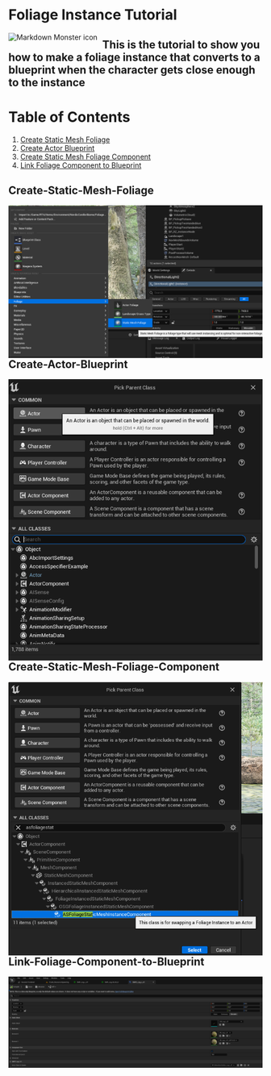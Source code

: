 # Foliage Instance Tutorial

<img src="header.png"
     alt="Markdown Monster icon"
     style="float: left; margin-right: 10px;" />
     
## This is the tutorial to show you how to make a foliage instance that converts to a blueprint when the character gets close enough to the instance

# Table of Contents
1. [Create Static Mesh Foliage](#Create-Static-Mesh-Foliage)
2. [Create Actor Blueprint](#Create-Actor-Blueprint)
3. [Create Static Mesh Foliage Component](#Create-Static-Mesh-Foliage-Component)
4. [Link Foliage Component to Blueprint](#Link-Foliage-Component-to-Blueprint)


## Create-Static-Mesh-Foliage
<img src="CreateFoliage.png"
     alt="Markdown Monster icon"
     style="float: left; margin-right: 10px;" />

## Create-Actor-Blueprint
<img src="CreateActor.png"
     alt="Markdown Monster icon"
     style="float: left; margin-right: 10px;" />
     

## Create-Static-Mesh-Foliage-Component
<img src="FoliageComponent.png"
     alt="Markdown Monster icon"
     style="float: left; margin-right: 10px;" />

## Link-Foliage-Component-to-Blueprint
<img src="LinkComponentToBlueprint.png"
     alt="Markdown Monster icon"
     style="float: left; margin-right: 10px;" />
